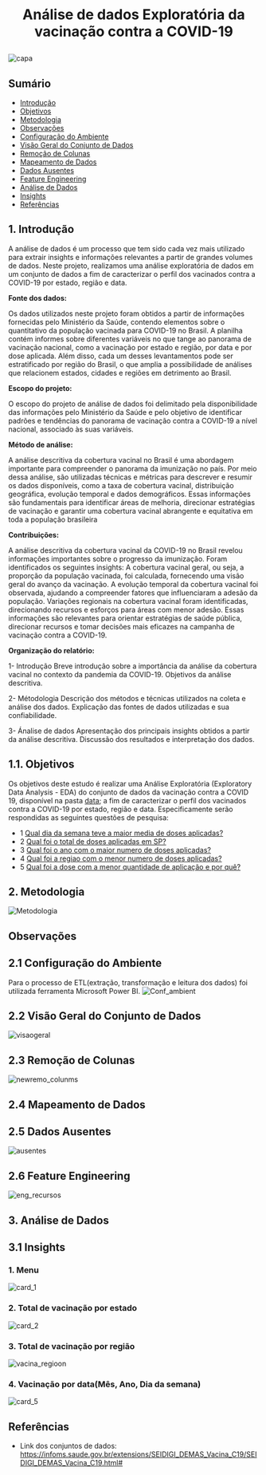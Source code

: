 # <p align="center">Análise de dados Exploratória da vacinação contra a COVID-19</p>

 ![capa](https://github.com/Jonatas-Gomes/A3-BigData/assets/57242457/fc731d86-4cd7-45b6-8248-9e83d153429c)

## Sumário 
- [Introdução](#1-introdução)
- [Objetivos](#11-objetivos)
- [Metodologia](#2-metodologia)
- [Observações](#observações)
- [Configuração do Ambiente](#21-configuração-do-ambiente)
- [Visão Geral do Conjunto de Dados](#22-visão-geral-do-conjunto-de-dados)
- [Remoção de Colunas](#23-remoção-de-colunas)
- [Mapeamento de Dados](#24-mapeamento-de-dados)
- [Dados Ausentes](#25-dados-ausentes)
- [Feature Engineering](#26-feature-engineering)
- [Análise de Dados](#3-análise-de-dados)
- [Insights ](#31-insights)
- [Referências](#referências)


## 1. Introdução
 A análise de dados é um processo que tem sido cada vez mais utilizado para extrair insights e informações relevantes a partir de grandes volumes de dados. Neste projeto, realizamos uma análise    exploratória de dados em um conjunto de dados a fim de caracterizar o perfil dos vacinados contra a COVID-19 por estado, região e data.
 
**Fonte dos dados:**

Os dados utilizados neste projeto foram obtidos a partir de informações fornecidas pelo Ministério da Saúde, contendo elementos sobre o quantitativo da população vacinada para COVID-19 no Brasil. A planilha contém informes sobre diferentes variáveis no que tange ao panorama de vacinação nacional, como a vacinação por estado e região, por data e por dose aplicada. Além disso, cada um desses levantamentos pode ser estratificado por região do Brasil, o que amplia a possibilidade de análises que relacionem estados, cidades e regiões em detrimento ao Brasil. 

**Escopo do projeto:**

O escopo do projeto de análise de dados foi delimitado pela disponibilidade das informações pelo Ministério da Saúde e pelo objetivo de identificar padrões e tendências do panorama de vacinação contra a COVID-19 a nível nacional, associado às suas variáveis.

**Método de análise:**

A análise descritiva da cobertura vacinal no Brasil é uma abordagem importante para compreender o panorama da imunização no país. Por meio dessa análise, são utilizadas técnicas e métricas para descrever e resumir os dados disponíveis, como a taxa de cobertura vacinal, distribuição geográfica, evolução temporal e dados demográficos. Essas informações são fundamentais para identificar áreas de melhoria, direcionar estratégias de vacinação e garantir uma cobertura vacinal abrangente e equitativa em toda a população brasileira

**Contribuições:**

A análise descritiva da cobertura vacinal da COVID-19 no Brasil revelou informações importantes sobre o progresso da imunização. Foram identificados os seguintes insights:
A cobertura vacinal geral, ou seja, a proporção da população vacinada, foi calculada, fornecendo uma visão geral do avanço da vacinação.
A evolução temporal da cobertura vacinal foi observada, ajudando a compreender fatores que influenciaram a adesão da população.
Variações regionais na cobertura vacinal foram identificadas, direcionando recursos e esforços para áreas com menor adesão.
Essas informações são relevantes para orientar estratégias de saúde pública, direcionar recursos e tomar decisões mais eficazes na campanha de vacinação contra a COVID-19.

**Organização do relatório:**

1- Introdução
Breve introdução sobre a importância da análise da cobertura vacinal no contexto da pandemia da COVID-19.
Objetivos da análise descritiva.

2-  Métodologia 
Descrição dos métodos e técnicas utilizados na coleta e análise dos dados.
Explicação das fontes de dados utilizadas e sua confiabilidade.

3- Ánalise de dados 
Apresentação dos principais insights obtidos a partir da análise descritiva.
Discussão dos resultados e interpretação dos dados.


## 1.1. Objetivos
  Os objetivos deste estudo é realizar uma Análise Exploratória (Exploratory Data Analysis - EDA) do conjunto de dados da vacinação contra a COVID 19, disponível na pasta [data](https://github.com/Jonatas-Gomes/A3-BigData/tree/main/data);  a fim  de  caracterizar o perfil dos vacinados contra a COVID-19 por estado, região e data. Especificamente serão respondidas as seguintes questões de pesquisa:
  - 1 [Qual dia da semana teve a maior media de doses aplicadas?](#4-vacinação-por-datamês-ano-dia-da-semana)
  - 2 [Qual foi o total de doses aplicadas em SP?](#2-total-de-vacinação-por-estado)
  - 3 [Qual foi o ano com o maior numero de doses aplicadas?](#4-vacinação-por-datamês-ano-dia-da-semana)
  - 4 [Qual foi a regiao com o menor numero de doses aplicadas?](#3-total-de-vacinação-por-região)
  - 5 [Qual foi a dose com a menor quantidade de aplicação e por quê?](#3-total-de-vacinação-por-região)

## 2. Metodologia
  ![Metodologia](https://github.com/Jonatas-Gomes/A3-BigData/assets/57242457/51240dd5-8697-43a6-844b-adfc77cd2348)
## Observações

## 2.1 Configuração do Ambiente
  Para o processo de ETL(extração, transformação e leitura dos dados) foi utilizada ferramenta Microsoft Power BI. 
 ![Conf_ambient](https://github.com/Jonatas-Gomes/A3-BigData/assets/57242457/e1184e7a-ff75-4e14-9c15-4ee53408adec)
## 2.2 Visão Geral do Conjunto de Dados
  ![visaogeral](https://github.com/Jonatas-Gomes/A3-BigData/assets/57242457/24686b7b-2a0f-43cb-ab32-d602d75dbc30)

## 2.3 Remoção de Colunas
  ![newremo_colunms](https://github.com/Jonatas-Gomes/A3-BigData/assets/57242457/de40bdde-a61b-4896-917a-77581848deaa) 

## 2.4 Mapeamento de Dados
  
## 2.5 Dados Ausentes
  ![ausentes](https://github.com/Jonatas-Gomes/A3-BigData/assets/57242457/af815179-ae77-45e0-a251-50a5d10c4a45)
## 2.6 Feature Engineering
  ![eng_recursos](https://github.com/Jonatas-Gomes/A3-BigData/assets/57242457/2a297506-970c-4239-b7d3-7c9b031d1508)

## 3. Análise de Dados
  
## 3.1 Insights 
  ### 1. Menu
  ![card_1](https://github.com/Jonatas-Gomes/A3-BigData/assets/57242457/e36bd086-c0d0-4233-b971-ae9625160462)
  ### 2. Total de vacinação por estado
  ![card_2](https://github.com/Jonatas-Gomes/A3-BigData/assets/57242457/dd6527aa-3be5-43cc-b397-1f632454d8d6)
  ### 3. Total de vacinação por região
  ![vacina_regioon](https://github.com/Jonatas-Gomes/A3-BigData/assets/57242457/77d1686b-139e-4529-a672-3325a09db180)
  ### 4. Vacinação por data(Mês, Ano, Dia da semana)
  ![card_5](https://github.com/Jonatas-Gomes/A3-BigData/assets/57242457/eba879a5-eb09-490b-91a1-4f031740e3a5)

## Referências
- Link dos conjuntos de dados:
https://infoms.saude.gov.br/extensions/SEIDIGI_DEMAS_Vacina_C19/SEIDIGI_DEMAS_Vacina_C19.html#



